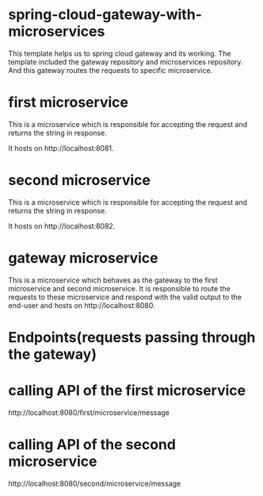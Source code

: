 # spring-cloud-gateway-with-microservices
This template helps us to spring cloud gateway and its working. The template included the gateway repository and microservices repository. And this gateway routes the requests to specific microservice. 

# first microservice
This is a microservice which is responsible for accepting the request and returns the string in response. 

It hosts on http://localhost:8081.

# second microservice
This is a microservice which is responsible for accepting the request and returns the string in response. 

It hosts on http://localhost:8082.

# gateway microservice
This is a microservice which behaves as the gateway to the first microservice and second microservice. It is responsible to route the requests 
 to these microservice and respond with the valid output to the end-user and hosts on http://localhost:8080.

# Endpoints(requests passing through the gateway)
# calling API of the first microservice
http://localhost:8080/first/microservice/message

# calling API of the second microservice
http://localhost:8080/second/microservice/message

